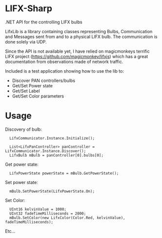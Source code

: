 LIFX-Sharp
==========

.NET API for the controlling LIFX bulbs


LifxLib is a library containing classes representing Bulbs, Communication and Messages sent from and to a physical LIFX bulb. The communication is done solely via UDP. 

Since the API is not available yet, I have relied on magicmonkeys terrific LIFX project (https://github.com/magicmonkey/lifxjs) which has a great documentation from observations made of network traffic.


Included is a test application showing how to use the lib to:
* Discover PAN controllers/bulbs
* Get/Set Power state
* Get/Set Label
* Get/Set Color parameters


Usage
==========

Discovery of bulb:
```
  LifxCommunicator.Instance.Initialize();

  List<LifxPanController> panController = LifxCommunicator.Instance.Discover();
  LifxBulb mBulb = panController[0].bulbs[0];
```

Get power state:
```
  LifxPowerState powerState = mBulb.GetPowerState();
```

Set power state:
```
  mBulb.SetPowerState(LifxPowerState.On);
```

Set Color:

```
  UInt16 kelvinValue = 1000;
  UInt32 fadeTimeMilliseconds = 2000;
  mBulb.SetColor(new LifxColor(Color.Red, kelvinValue), fadeTimeMilliseconds);
```
Etc...
